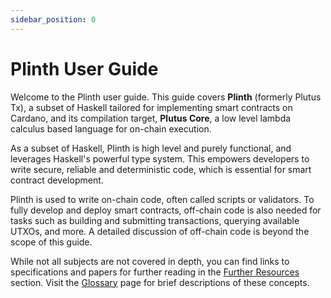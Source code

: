 ```yaml
---
sidebar_position: 0
---
```


# Plinth User Guide

Welcome to the Plinth user guide.
This guide covers __Plinth__ (formerly Plutus Tx), a subset of Haskell tailored for implementing smart contracts on Cardano, and its compilation target, __Plutus Core__, a low level lambda calculus based language for on-chain execution.

As a subset of Haskell, Plinth is high level and purely functional, and leverages Haskell's powerful type system.
This empowers developers to write secure, reliable and deterministic code, which is essential for smart contract development.

Plinth is used to write on-chain code, often called scripts or validators.
To fully develop and deploy smart contracts, off-chain code is also needed for tasks such as building and submitting transactions, querying available UTXOs, and more.
A detailed discussion of off-chain code is beyond the scope of this guide.

While not all subjects are not covered in depth, you can find links to specifications and papers for further reading in the [Further Resources](category/further-resources) section.
Visit the [Glossary](./glossary.md) page for brief descriptions of these concepts.
